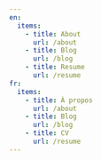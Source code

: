 ```yaml
---
en:
  items:
    - title: About
      url: /about
    - title: Blog
      url: /blog
    - title: Resume
      url: /resume
fr:
  items:
    - title: À propos
      url: /about
    - title: Blog
      url: /blog
    - title: CV
      url: /resume
---
```

